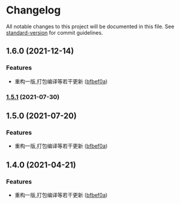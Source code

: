 # Changelog

All notable changes to this project will be documented in this file. See [standard-version](https://github.com/conventional-changelog/standard-version) for commit guidelines.

## 1.6.0 (2021-12-14)


### Features

* 重构一版,打包编译等若干更新 ([bfbef0a](https://github.com/eleven-net-cn/ball-collision/commit/bfbef0ac521938f8d366b2679b295bea9fba6d66))

### [1.5.1](https://github.com/eleven-net-cn/ball-collision/compare/v1.5.0...v1.5.1) (2021-07-30)

## 1.5.0 (2021-07-20)


### Features

* 重构一版,打包编译等若干更新 ([bfbef0a](https://github.com/eleven-net-cn/ball-collision/commit/bfbef0ac521938f8d366b2679b295bea9fba6d66))

## 1.4.0 (2021-04-21)


### Features

* 重构一版,打包编译等若干更新 ([bfbef0a](https://github.com/eleven-net-cn/ball-collision/commit/bfbef0ac521938f8d366b2679b295bea9fba6d66))
